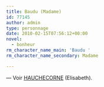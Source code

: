 ```yaml
---
title: Baudu (Madame)
id: 77145
author: admin
type: personnage
date: 2010-02-15T07:56:12+00:00
novel:
  - bonheur
rm_character_name_main: 'Baudu '
rm_character_name_secondary: Madame

---
```

— Voir [HAUCHECORNE][1] (Elisabeth).

 [1]: http://
